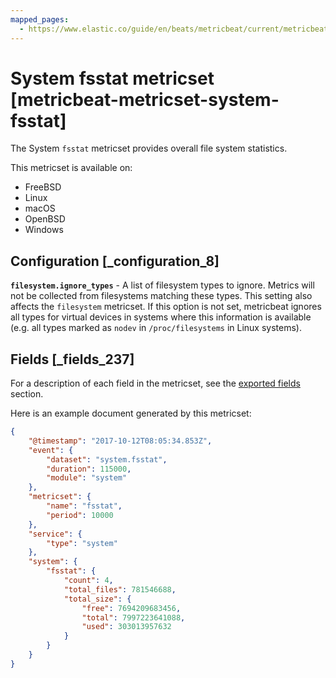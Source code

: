 ```yaml
---
mapped_pages:
  - https://www.elastic.co/guide/en/beats/metricbeat/current/metricbeat-metricset-system-fsstat.html
---
```


# System fsstat metricset [metricbeat-metricset-system-fsstat]

The System `fsstat` metricset provides overall file system statistics.

This metricset is available on:

* FreeBSD
* Linux
* macOS
* OpenBSD
* Windows


## Configuration [_configuration_8]

**`filesystem.ignore_types`** - A list of filesystem types to ignore. Metrics will not be collected from filesystems matching these types. This setting also affects the `filesystem` metricset. If this option is not set, metricbeat ignores all types for virtual devices in systems where this information is available (e.g. all types marked as `nodev` in `/proc/filesystems` in Linux systems).

## Fields [_fields_237]

For a description of each field in the metricset, see the [exported fields](/reference/metricbeat/exported-fields-system.md) section.

Here is an example document generated by this metricset:

```json
{
    "@timestamp": "2017-10-12T08:05:34.853Z",
    "event": {
        "dataset": "system.fsstat",
        "duration": 115000,
        "module": "system"
    },
    "metricset": {
        "name": "fsstat",
        "period": 10000
    },
    "service": {
        "type": "system"
    },
    "system": {
        "fsstat": {
            "count": 4,
            "total_files": 781546688,
            "total_size": {
                "free": 7694209683456,
                "total": 7997223641088,
                "used": 303013957632
            }
        }
    }
}
```


